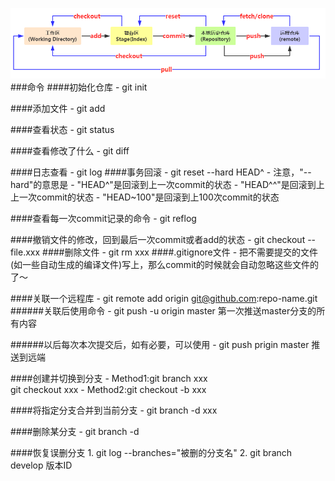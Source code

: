 ![icon](01.jpg)
###命令
####初始化仓库
	- git init

####添加文件
	- git add

####查看状态
	- git status

####查看修改了什么
	- git diff	

####日志查看
	- git log
####事务回滚
	- git reset --hard HEAD^
	- 注意，"--hard"的意思是
	- "HEAD^"是回滚到上一次commit的状态
	- "HEAD^^"是回滚到上上一次commit的状态
	- "HEAD~100"是回滚到上100次commit的状态

####查看每一次commit记录的命令
	- git reflog

####撤销文件的修改，回到最后一次commit或者add的状态
	- git checkout -- file.xxx
####删除文件
	- git rm xxx
####.gitignore文件
	- 把不需要提交的文件(如一些自动生成的编译文件)写上，那么commit的时候就会自动忽略这些文件的了～
	
####关联一个远程库
	- git remote add origin git@github.com:repo-name.git
######关联后使用命令
	- git push -u origin master 第一次推送master分支的所有内容

######以后每次本次提交后，如有必要，可以使用
	- git push prigin master 推送到远端

####创建并切换到分支
	- Method1:git branch xxx   
			  git checkout xxx
	- Method2:git checkout -b xxx

####将指定分支合并到当前分支
	- git branch -d xxx

####删除某分支
	- git branch -d <name>

####恢复误删分支
	1. git log --branches="被删的分支名"
	2. git branch develop 版本ID